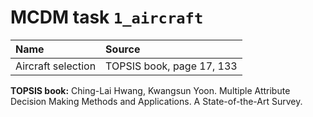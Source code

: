 # MCDM task `1_aircraft`

|Name|Source|
|:---|:---|
|Aircraft selection|TOPSIS book, page 17, 133|

**TOPSIS book:** Ching-Lai Hwang, Kwangsun Yoon. Multiple Attribute Decision Making Methods and Applications.
A State-of-the-Art Survey.
